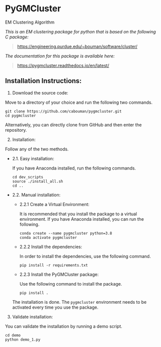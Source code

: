 # PyGMCluster 
EM Clustering Algorithm

*This is an EM clustering package for python that is based on the following C package:*
>https://engineering.purdue.edu/~bouman/software/cluster/

*The documentation for this package is available here:*
>https://pygmcluster.readthedocs.io/en/latest/

## Installation Instructions:
1. Download the source code:

  Move to a directory of your choice and run the following two commands.

```
git clone https://github.com/cabouman/pygmcluster.git
cd pygmcluster
```
	
  Alternatively, you can directly clone from GitHub and then enter the repository.

2. Installation:

  Follow any of the two methods.

* 2.1. Easy installation:

  If you have Anaconda installed, run the following commands.
	  
	```
	cd dev_scripts
	source ./install_all.sh
	cd ..
	```
		
* 2.2. Manual installation:

	- 2.2.1 Create a Virtual Environment:

	  It is recommended that you install the package to a virtual environment.
	  If you have Anaconda installed, you can run the following.

		```
		conda create --name pygmcluster python=3.8
		conda activate pygmcluster
		```

	- 2.2.2 Install the dependencies:

	  In order to install the dependencies, use the following command.

		```
		pip install -r requirements.txt
		```

	- 2.2.3 Install the PyGMCluster package:

	  Use the following command to install the package.

		```
		pip install .
		```

  The installation is done. The ``pygmcluster`` environment needs to be activated every time you use the package.


3. Validate installation:

  You can validate the installation by running a demo script.
  
```
cd demo
python demo_1.py
```






